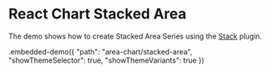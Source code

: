 # React Chart Stacked Area

The demo shows how to create Stacked Area Series using the [Stack](../../docs/reference/stack.md) plugin.

.embedded-demo({ "path": "area-chart/stacked-area", "showThemeSelector": true, "showThemeVariants": true })
